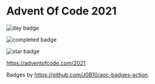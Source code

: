 # Advent Of Code 2021

![day badge](https://img.shields.io/badge/day%20📅-11-blue?style=for-the-badge)

![completed badge](https://img.shields.io/badge/days%20completed-10-red?style=for-the-badge)

![star badge](https://img.shields.io/badge/stars%20⭐-21-yellow?style=for-the-badge)

<https://adventofcode.com/2021>

Badges by <https://github.com/J0B10/aoc-badges-action>.
